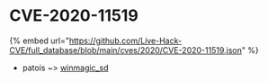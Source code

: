 # CVE-2020-11519
{% embed url="https://github.com/Live-Hack-CVE/full_database/blob/main/cves/2020/CVE-2020-11519.json" %}

* patois ~> [winmagic_sd](https://www.alice-snow.ru/2020/database/cve-2020-11519/winmagic_sd-patois)